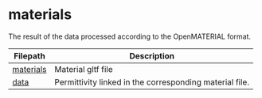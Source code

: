 # materials

The result of the data processed according to the OpenMATERIAL format.

| Filepath  | Description |
| ------------- | ------------- |
| [materials](.) | Material gltf file |
| [data](./data) | Permittivity linked in the corresponding material file. |
